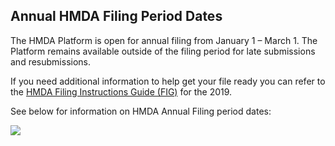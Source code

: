## Annual HMDA Filing Period Dates

The HMDA Platform is open for annual filing from January 1 – March 1. The Platform remains available outside of the filing period for late submissions and resubmissions.

If you need additional information to help get your file ready you can refer to the [HMDA Filing Instructions Guide (FIG)](https://s3.amazonaws.com/cfpb-hmda-public/prod/help/2019-hmda-fig.pdf) for the 2019.

See below for information on HMDA Annual Filing period dates:

![](/static/media/annual_filing.f2f95db6.png)
